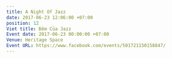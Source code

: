 ```yaml
---
title: A Night Of Jazz
date: 2017-06-23 12:06:00 +07:00
position: 12
Viet title: Đêm Của Jazz
Event date: 2017-06-23 00:00:00 +07:00
Venue: Heritage Space
Event URL: https://www.facebook.com/events/501721150158847/
---
```


